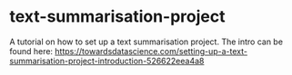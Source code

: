 # text-summarisation-project
A tutorial on how to set up a text summarisation project. The intro can be found here:
https://towardsdatascience.com/setting-up-a-text-summarisation-project-introduction-526622eea4a8

